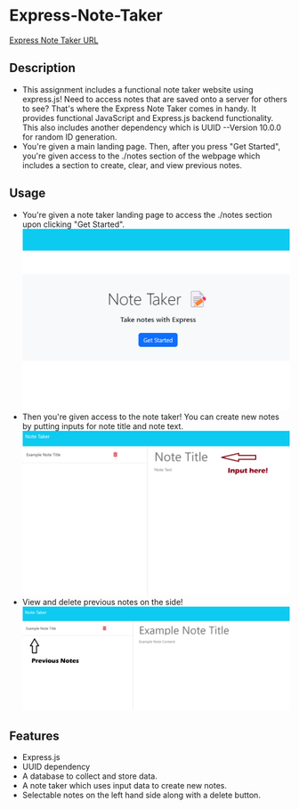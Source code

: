 # Express-Note-Taker

[Express Note Taker URL](https://express-note-taker-3bam.onrender.com/)

## Description 
- This assignment includes a functional note taker website using express.js! Need to access notes that are saved onto a server for others to see? That's where the Express Note Taker comes in handy. It provides functional JavaScript and Express.js backend functionality. This also includes another dependency which is UUID --Version 10.0.0 for random ID generation.
- You're given a main landing page. Then, after you press "Get Started", you're given access to the ./notes section of the webpage which includes a section to create, clear, and view previous notes.

## Usage 
- You're given a note taker landing page to access the ./notes section upon clicking "Get Started".
![Landing Page](/Assets/images/note-taker-1.png)
- Then you're given access to the note taker! You can create new notes by putting inputs for note title and note text.
![Note Taker](/Assets/images/note-taker-2.png)
- View and delete previous notes on the side!
![Note Functionality](/Assets/images/note-taker-3.png)

## Features
- Express.js
- UUID dependency
- A database to collect and store data.
- A note taker which uses input data to create new notes.
- Selectable notes on the left hand side along with a delete button.
